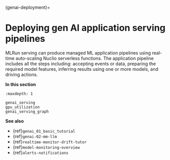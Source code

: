 (genai-deployment)=
# Deploying gen AI application serving pipelines

MLRun serving can produce managed ML application pipelines using real-time auto-scaling Nuclio serverless functions. 
The application pipeline includes all the steps including: accepting events or data, preparing the required model features, 
inferring results using one or more models, and driving actions.

**In this section**

```{toctree}
:maxdepth: 1

genai_serving
gpu_utilization
genai_serving_graph
```

**See also**
- {ref}`genai_01_basic_tutorial`
- {ref}`genai-02-mm-llm`
- {ref}`realtime-monitor-drift-tutor`
- {ref}`model-monitoring-overview`
- {ref}`alerts-notifications`
